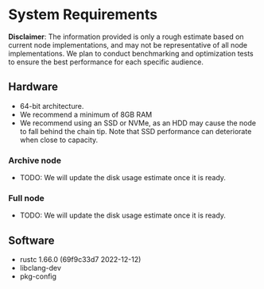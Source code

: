 # System Requirements

**Disclaimer**: The information provided is only a rough estimate based on current node implementations, and may not be representative of all node implementations. We plan to conduct benchmarking and optimization tests to ensure the best performance for each specific audience.

## Hardware
- 64-bit architecture.
- We recommend a minimum of 8GB RAM 
- We recommend using an SSD or NVMe, as an HDD may cause the node to fall behind the chain tip. Note that SSD performance can deteriorate when close to capacity.


### Archive node
- TODO: We will update the disk usage estimate once it is ready.

### Full node
- TODO: We will update the disk usage estimate once it is ready.



## Software
- rustc 1.66.0 (69f9c33d7 2022-12-12)
- libclang-dev
- pkg-config
